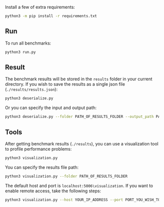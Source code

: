 Install a few of extra requirements:
```bash
python3 -m pip install -r requirements.txt
```

## Run

To run all benchmarks:
```bash
python3 run.py
```

## Result

The benchmark results will be stored in the `results` folder in your current directory.
If you wish to save the results as a single json file (`./results/results.json`):
```bash
python3 deserialize.py
```
Or you can specify the input and output path:
```bash
python3 deserialize.py --folder PATH_OF_RESULTS_FOLDER --output_path PATH_YOU_WIHS_TO_STORE
```

## Tools

After getting benchmark results (`./results`), you can use a visualization tool to profile performance problems:
```bash
python3 visualization.py
```

You can specify the results file path:
```bash
python3 visualization.py --folder PATH_OF_RESULTS_FOLDER
```

The default host and port is `localhost:5006\visualization`.
If you want to enable remote access, take the following steps:
```bash
python3 visualization.py --host YOUR_IP_ADDRESS --port PORT_YOU_WISH_TO_USE
```
